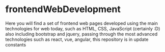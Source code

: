 # frontendWebDevelopment
Here you will find a set of frontend web pages developed using the main technologies for web today, such as HTML, CSS, JavaScript (certainly :D) also including bootstrap and jquery, passing through the most advanced technologies such as react, vue, angular, this repository is in update constants
